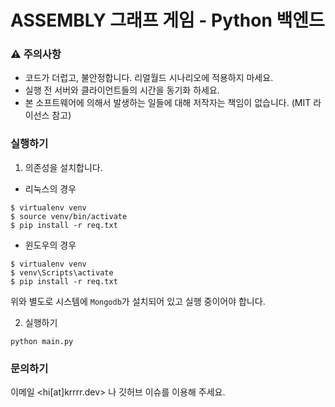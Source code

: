 # ASSEMBLY 그래프 게임 - Python 백엔드

### ⚠ 주의사항
 - 코드가 더럽고, 불안정합니다. 리얼월드 시나리오에 적용하지 마세요. 
 - 실행 전 서버와 클라이언트들의 시간을 동기화 하세요.
 - 본 소프트웨어에 의해서 발생하는 일들에 대해 저작자는 책임이 없습니다. (MIT 라이선스 참고)


### 실행하기
1. 의존성을 설치합니다.
- 리눅스의 경우
```
$ virtualenv venv
$ source venv/bin/activate
$ pip install -r req.txt
```
- 윈도우의 경우
```
$ virtualenv venv
$ venv\Scripts\activate
$ pip install -r req.txt
```

위와 별도로 시스템에 `Mongodb`가 설치되어 있고 실행 중이어야 합니다.  


2. 실행하기
```
python main.py
```


### 문의하기
이메일 <hi[at]krrrr.dev> 나 깃허브 이슈를 이용해 주세요.